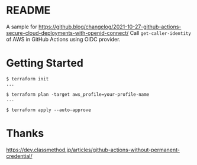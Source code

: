 # README
A sample for https://github.blog/changelog/2021-10-27-github-actions-secure-cloud-deployments-with-openid-connect/
Call `get-caller-identity` of AWS in GitHub Actions using OIDC provider.

# Getting Started
```
$ terraform init
...

$ terraform plan -target aws_profile=your-profile-name
...

$ terraform apply --auto-approve
```

# Thanks
https://dev.classmethod.jp/articles/github-actions-without-permanent-credential/
